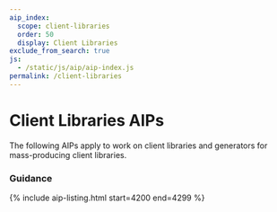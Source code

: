 ```yaml
---
aip_index:
  scope: client-libraries
  order: 50
  display: Client Libraries
exclude_from_search: true
js:
  - /static/js/aip/aip-index.js
permalink: /client-libraries
---
```


# Client Libraries AIPs

The following AIPs apply to work on client libraries and generators for
mass-producing client libraries.

### Guidance

{% include aip-listing.html start=4200 end=4299 %}
